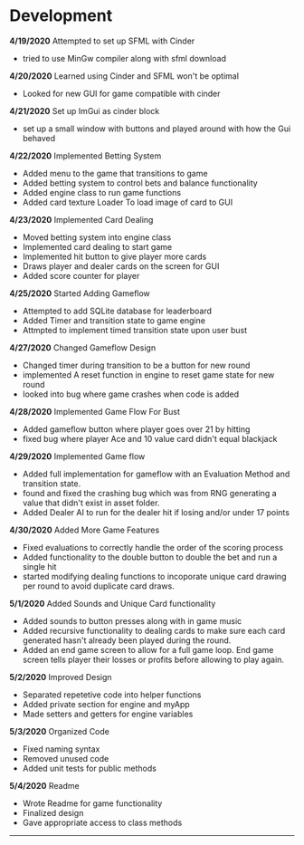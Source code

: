 # Development
**4/19/2020** Attempted to set up SFML with Cinder
- tried to use MinGw compiler along with sfml download

**4/20/2020** Learned using Cinder and SFML won't be optimal
- Looked for new GUI for game compatible with cinder

**4/21/2020** Set up ImGui as cinder block
- set up a small window with buttons and played around with how the Gui behaved

**4/22/2020** Implemented Betting System
- Added menu to the game that transitions to game
- Added betting system to control bets and balance functionality
- Added engine class to run game functions
- Added card texture Loader To load image of card to GUI

**4/23/2020** Implemented Card Dealing
- Moved betting system into engine class
- Implemented card dealing to start game
- Implemented hit button to give player more cards
- Draws player and dealer cards on the screen for GUI
- Added score counter for player

**4/25/2020** Started Adding Gameflow
- Attempted to add SQLite database for leaderboard
- Added Timer and transition state to game engine
- Attmpted to implement timed transition state upon user bust


**4/27/2020** Changed Gameflow Design
- Changed timer during transition to be a button for new round
- implemented A reset function in engine to reset game state for new round
- looked into bug where game crashes when code is added

**4/28/2020** Implemented Game Flow For Bust
- Added gameflow button where player goes over 21 by hitting
- fixed bug where player Ace and 10 value card didn't equal blackjack

**4/29/2020** Implemented Game flow
- Added full implementation for gameflow with an Evaluation Method
  and transition state.
- found and fixed the crashing bug which was from RNG generating a value that
  didn't exist in asset folder.
- Added Dealer AI to run for the dealer hit if losing and/or under 17 points

**4/30/2020** Added More Game Features
- Fixed evaluations to correctly handle the order of the scoring process
- Added functionality to the double button to double the bet and run a single hit
- started modifying dealing functions to incoporate unique card drawing per round to
  avoid duplicate card draws.
  
**5/1/2020** Added Sounds and Unique Card functionality
- Added sounds to button presses along with in game music
- Added recursive functionality to dealing cards to make sure 
  each card generated hasn't already been played during the round.
- Added an end game screen to allow for a full game loop. End game
  screen tells player their losses or profits before allowing to play again.
 
**5/2/2020** Improved Design
- Separated repetetive code into helper functions
- Added private section for engine and myApp
- Made setters and getters for engine variables

**5/3/2020** Organized Code
- Fixed naming syntax
- Removed unused code
- Added unit tests for public methods

**5/4/2020** Readme
- Wrote Readme for game functionality
- Finalized design 
- Gave appropriate access to class methods


---
